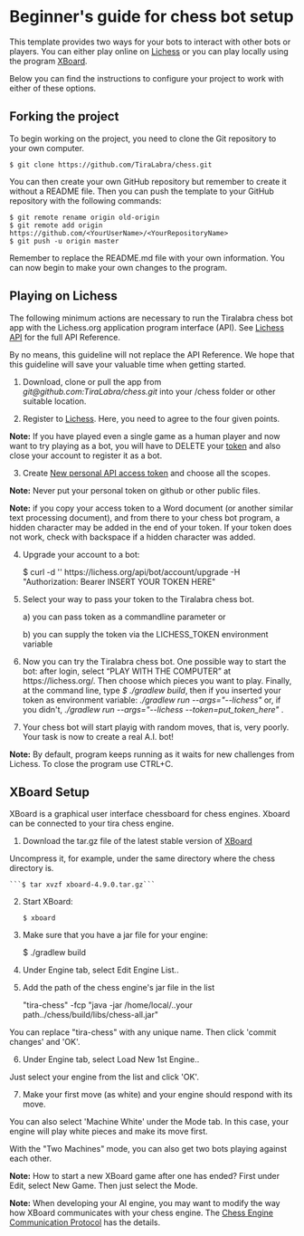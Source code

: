 # Beginner's guide for chess bot setup

This template provides two ways for your bots to interact with other bots or players. You can either play online on [Lichess](https://lichess.org)
or you can play locally using the program [XBoard](https://www.gnu.org/software/xboard/).

Below you can find the instructions to configure your project to work with either of these options.

## Forking the project

To begin working on the project, you need to clone the Git repository to your own computer.

    $ git clone https://github.com/TiraLabra/chess.git

You can then create your own GitHub repository but remember to create it without a README file.
Then you can push the template to your GitHub repository with the following commands:

    $ git remote rename origin old-origin 
    $ git remote add origin https://github.com/<YourUserName>/<YourRepositoryName>
    $ git push -u origin master

Remember to replace the README.md file with your own information. You can now begin to make your own changes to the program.

## Playing on Lichess

The following minimum actions are necessary to run the Tiralabra chess bot app with the Lichess.org application program interface (API). See [Lichess API](https://lichess.org/api) for the full API Reference. 

By no means, this guideline will not replace the API Reference. We hope that this guideline will save your valuable time when getting started.

1. Download, clone or pull the app from *git@<span></span>github.com:TiraLabra/chess.git* into your /chess folder or other suitable location.

2. Register to [Lichess](https://lichess.org/signup). Here, you need to agree to the four given points.

**Note:** If you have played even a single game as a human player and now want to try playing as a bot, you will have to DELETE your [token](https://lichess.org/account/oauth/token) and also close your account to register it as a bot.

3. Create [New personal API access token](https://lichess.org/account/oauth/token/create) and choose all the scopes.

**Note:** Never put your personal token on github or other public files.

**Note:** if you copy your access token to a Word document (or another similar text processing document), and from there to your chess bot program, a hidden character may be added in the end of your token. If your token does not work, check with backspace if a hidden character was added.

4. Upgrade your account to a bot:

    $ curl -d '' https<span></span>://lichess.org/api/bot/account/upgrade -H "Authorization: Bearer INSERT YOUR TOKEN HERE"

5. Select your way to pass your token to the Tiralabra chess bot. 

    a) you can pass token as a commandline parameter or
    
    b) you can supply the token via the LICHESS_TOKEN environment variable

6. Now you can try the Tiralabra chess bot. One possible way to start the bot: after login, select “PLAY WITH THE COMPUTER” at https<span></span>://lichess.org/. 
Then choose which pieces you want to play. Finally, at the command line, type 
    *$ ./gradlew build*, 
then if you inserted your token as environment variable:
    *./gradlew run --args="--lichess"* 
or, if you didn't, 
    *./gradlew run --args="--lichess --token=put_token_here"* .

7. Your chess bot will start playig with random moves, that is, very poorly. Your task is now to create a real A.I. bot!

**Note:** By default, program keeps running as it waits for new challenges from Lichess. To close the program use CTRL+C.


## XBoard Setup

XBoard is a graphical user interface chessboard for chess engines. Xboard can be connected to your tira chess engine.

1. Download the tar.gz file of the latest stable version of [XBoard](https://www.gnu.org/software/xboard/#download)

Uncompress it, for example, under the same directory where the chess directory is.

    ```$ tar xvzf xboard-4.9.0.tar.gz```

2. Start XBoard:

    ```$ xboard```

3. Make sure that you have a jar file for your engine:

    $ ./gradlew build

4. Under Engine tab, select Edit Engine List..

5. Add the path of the chess engine's jar file in the list

    "tira-chess" -fcp "java -jar /home/local/..your path../chess/build/libs/chess-all.jar"

You can replace "tira-chess" with any unique name.
Then click 'commit changes' and 'OK'.

6. Under Engine tab, select Load New 1st Engine..

Just select your engine from the list and click 'OK'.

7. Make your first move (as white) and your engine should respond with its move.

You can also select 'Machine White' under the Mode tab. In this case, your engine will play white pieces and make its move first.

With the "Two Machines" mode, you can also get two bots playing against each other.

**Note:** How to start a new XBoard game after one has ended? First under Edit, select New Game. Then just select the Mode.

**Note:** When developing your AI engine, you may want to modify the way how XBoard communicates with your chess engine. The [Chess Engine Communication Protocol](https://www.gnu.org/software/xboard/engine-intf.html) has the details.




